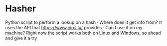 # Hasher
Python script to perform a lookup on a hash 
· Where does it get info from?
    It uses the API that https://www.circl.lu/ provides
· Can I use it on my machine?
    Right now the script works both on Linux and Windows, so ahead and give it a try
